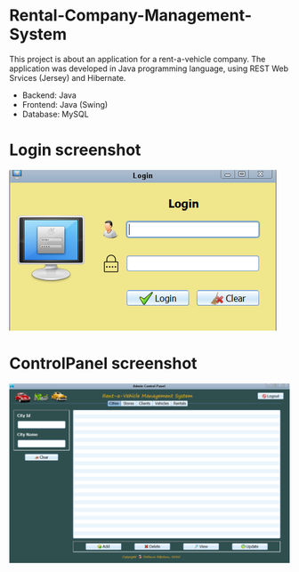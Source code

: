 # Rental-Company-Management-System
This project is about an application for a rent-a-vehicle company. The application
was developed in Java programming language, using REST Web Srvices (Jersey) and Hibernate.

* Backend: Java
* Frontend: Java (Swing)
* Database: MySQL

# Login screenshot
![](Images/RentalLogin.png)

# ControlPanel screenshot
![](Images/AdminControlPanel.png)
